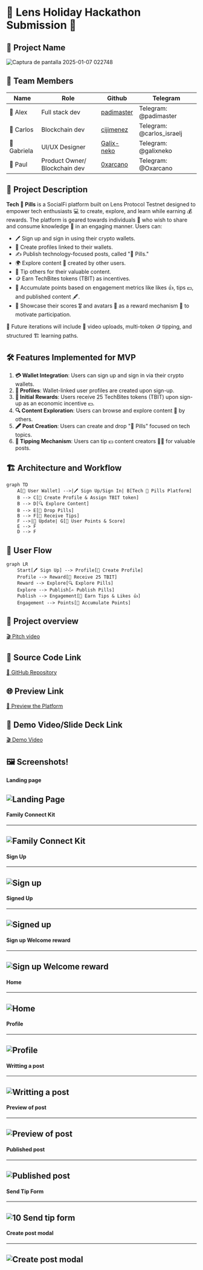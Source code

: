 # 🌟 Lens Holiday Hackathon Submission 🌟

## 📛 Project Name

![Captura de pantalla 2025-01-07 022748](https://github.com/user-attachments/assets/ee4b9571-fcd2-41b8-be84-54404348e392)


## 👥 Team Members
|Name        |Role            |Github        |Telegram|
|------------|---------------|---------------|----------------|
|👤 Alex     |Full stack dev      | [padimaster](https://github.com/padimaster)  | Telegram: @padimaster |
|👤 Carlos |Blockchain dev    |  [cijimenez](https://github.com/cijimenez)    | Telegram: @carlos_israelj |
|👤 Gabriela | UI/UX Designer |  [Galix-neko](https://github.com/Galix-neko)  | Telegram: @galixneko |
|👤 Paul | Product Owner/ Blockchain dev |  [0xarcano](https://github.com/0xarcano)   |    Telegram: @Oxarcano |

## 📜 Project Description
**Tech 💊 Pills** is a SocialFi platform built on Lens Protocol Testnet designed to empower tech enthusiasts 💻 to create, explore, and learn while earning 💰 rewards. The platform is geared towards individuals 👥 who wish to share and consume knowledge 📖 in an engaging manner. Users can:

- 🖊️ Sign up and sign in using their crypto wallets.
- 👤 Create profiles linked to their wallets.
- ✍️ Publish technology-focused posts, called "💊 Pills."
- 🌍 Explore content 🧾 created by other users.
- 💸 Tip others for their valuable content.
- 🪙 Earn TechBites tokens (TBIT) as incentives.
- 🔢 Accumulate points based on engagement metrics like likes 👍, tips 💵, and published content 🖋️.
- 🏅 Showcase their scores 🎖️ and avatars 👤 as a reward mechanism 🎁 to motivate participation.

🔮 Future iterations will include 🎥 video uploads, multi-token 🪙 tipping, and structured 🏗️ learning paths.

## 🛠️ Features Implemented for MVP
1. **💳 Wallet Integration**: Users can sign up and sign in via their crypto wallets.
2. **👤 Profiles**: Wallet-linked user profiles are created upon sign-up.
3. **🎁 Initial Rewards**: Users receive 25 TechBites tokens (TBIT) upon sign-up as an economic incentive 💵.
4. **🔍 Content Exploration**: Users can browse and explore content 🧾 by others.
5. **🖋️ Post Creation**: Users can create and drop "💊 Pills" focused on tech topics.
6. **💸 Tipping Mechanism**: Users can tip 💵 content creators 🧑‍🎨 for valuable posts.

## 🏗️ Architecture and Workflow
```mermaid
graph TD
    A[👛 User Wallet] -->|🖊️ Sign Up/Sign In| B[Tech 💊 Pills Platform]
    B --> C[👤 Create Profile & Assign TBIT token]
    B --> D[🔍 Explore Content]
    B --> E[💊 Drop Pills]
    B --> F[💸 Receive Tips]
    F -->|🔄 Update| G[🎯 User Points & Score]
    E --> F
    D --> F
```

## 🔄 User Flow
```mermaid
graph LR
    Start[🖊️ Sign Up] --> Profile[👤 Create Profile]
    Profile --> Reward[🎁 Receive 25 TBIT]
    Reward --> Explore[🔍 Explore Pills]
    Explore --> Publish[✍️ Publish Pills]
    Publish --> Engagement[💸 Earn Tips & Likes 👍]
    Engagement --> Points[🎯 Accumulate Points]
```
## 🎥 Project overview
[🎬 Pitch video ](https://1drv.ms/v/s!AulCBAJ0X5uKm-hUmuDxKFgRE24vEg?e=nFBmy0)

## 🔗 Source Code Link
[🔧 GitHub Repository](https://github.com/padimaster/holiday-hackathon)

## 🌐 Preview Link
[🌟 Preview the Platform](https://your-platform-preview-link.com)

## 🎥 Demo Video/Slide Deck Link
[🎬 Demo Video](https://your-demo-video-link.com)

## 🖼️ Screenshots!

#### Landing page
![Landing Page](https://github.com/user-attachments/assets/60686093-d124-41b7-b074-ce2f925c8c8f)
---
#### Family Connect Kit
---
![Family Connect Kit](https://github.com/user-attachments/assets/f6c0b48e-e3cb-42ef-9aa9-92716e3c7c13)
---
#### Sign Up
---
![Sign up](https://github.com/user-attachments/assets/1be068fd-f26f-44d3-89bb-f3f8a37bca1f)
---
#### Signed Up
---
![Signed up](https://github.com/user-attachments/assets/195b0014-8bd5-4fbc-ae3c-69988f96a2d5)
---
#### Sign up Welcome reward
---
![Sign up Welcome reward](https://github.com/user-attachments/assets/dd96a9d6-6d1a-4b80-acde-503d69bc7fc0)
---
#### Home
---
![Home](https://github.com/user-attachments/assets/3b96cb47-19d8-4858-8854-152ae703d87a)
---
#### Profile
---
![Profile](https://github.com/user-attachments/assets/20e7471a-d002-4401-97c7-ca7a1522ef48)
---
#### Writting a post
---
![Writting a post](https://github.com/user-attachments/assets/df53b3df-10f3-4084-ae8b-373401fcbc52)
---
#### Preview of post
---
![Preview of post](https://github.com/user-attachments/assets/ae1a60e9-6968-4df7-8325-184b69ddb62d)
---
#### Published post
---
![Published post](https://github.com/user-attachments/assets/750c0400-1683-4bb5-a182-fafe5b2c805a)
---
#### Send Tip Form
---
![10 Send tip form](https://github.com/user-attachments/assets/02339371-cd2f-4d35-bf77-6567c9e6baf6)
---
#### Create post modal
---
![Create post modal](https://github.com/user-attachments/assets/e206650d-aa3c-4065-b910-449b6033ea2b)
---

